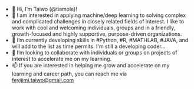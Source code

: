 - 👋 Hi, I’m Taiwo (@tiamole)!
- 👀 I am interested in applying machine/deep learning to solving complex and complicated challenges in closely related fields of interest. I like to work with cool and welcoming individuals, groups and in a friendly, growth-focused and highly supportive, purpose-driven organizations.
- 🌱 I’m currently developing skills in #Python, #R, #MATHLAB, #JAVA, and will add to the list as time permits. I'm still a developing coder...
- 💞️ I’m looking to collaborate with individuals or groups on projects of interest to accelerate me on my learning.
- 📫 If you are interested in helping me grow and accelerate on my learning and career path, you can reach me via feyijimi.taiwo@gmail.com

<!---
tiamole/tiamole is a ✨ special ✨ repository because its `README.md` (this file) appears on your GitHub profile.
You can click the Preview link to take a look at your changes.
--->
